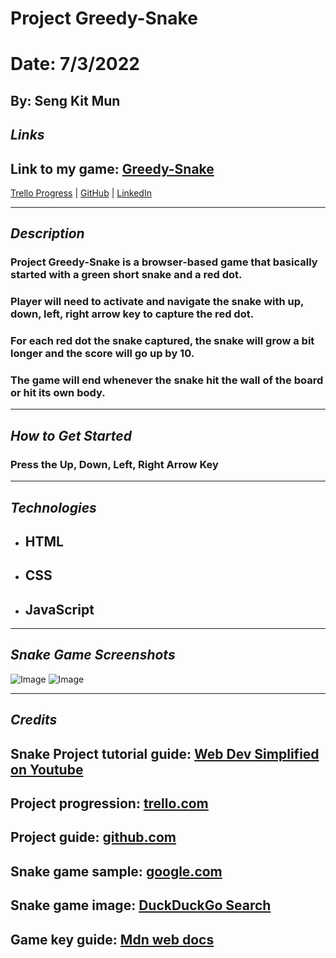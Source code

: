# Project Greedy-Snake

# Date: 7/3/2022

## By: Seng Kit Mun

## **_Links_**

## Link to my game: [Greedy-Snake](https://marvelous-stage.surge.sh/)

[Trello Progress](https://trello.com/b/eQyWdCAp/greedy-snake-project) | [GitHub](https://github.com/Aonmonomer) | [LinkedIn](https://www.linkedin.com/in/cedric-mun-559820243/)

---

## **_Description_**

### Project Greedy-Snake is a browser-based game that basically started with a green short snake and a red dot.

### Player will need to activate and navigate the snake with up, down, left, right arrow key to capture the red dot.

### For each red dot the snake captured, the snake will grow a bit longer and the score will go up by 10.

### The game will end whenever the snake hit the wall of the board or hit its own body.

---

## **_How to Get Started_**

### Press the Up, Down, Left, Right Arrow Key

---

## **_Technologies_**

- ## HTML
- ## CSS
- ## JavaScript

---

## **_Snake Game Screenshots_**

![Image](https://i.ibb.co/5RVnt4S/Screen-Shot-2022-07-07-at-10-22-34-AM.png)
![Image](https://i.ibb.co/Dpv9N5g/Screen-Shot-2022-07-07-at-4-51-28-PM.png)

---

## **_Credits_**

## Snake Project tutorial guide: [Web Dev Simplified on Youtube](https://www.youtube.com/watch?v=QTcIXok9wNY)

## Project progression: [trello.com](https://trello.com/b/eQyWdCAp/greedy-snake-project)

## Project guide: [github.com](https://github.com/Aonmonomer/Greedy-Snake)

## Snake game sample: [google.com](https://www.google.com/search?q=google+snake&biw=1440&bih=690&sxsrf=ALiCzsYr6VvXfB3UzSSMGFnyMKJ_X9qD6g%3A1656807983757&ei=L-LAYsLxLayoptQPz6CbwAQ&ved=0ahUKEwiCxdTautv4AhUslIkEHU_QBkgQ4dUDCA4&uact=5&oq=google+snake&gs_lcp=Cgdnd3Mtd2l6EAMyBAgjECcyBAgjECcyCAgAELEDEJECMgUIABCABDIFCAAQgAQyBQgAEIAEMgUIABCABDIFCAAQgAQyBQgAEIAEMgUIABCABDoHCAAQRxCwAzoHCAAQsAMQQzoKCAAQ5AIQsAMYAToRCC4QsQMQgwEQxwEQ0QMQkQI6BQgAEJECOgsIABCxAxCDARCRAjoLCAAQgAQQsQMQgwE6CAgAEIAEELEDOgQIABADSgQIQRgASgQIRhgBUJoNWNEQYLISaAFwAHgAgAFEiAGbApIBATWYAQCgAQHIARHAAQHaAQYIARABGAk&sclient=gws-wiz)

## Snake game image: [DuckDuckGo Search](https://duckduckgo.com/)

## Game key guide: [Mdn web docs](https://developer.mozilla.org/en-US/docs/Web/API/KeyboardEvent/key)
